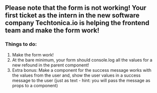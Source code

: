 ## Please note that the form is not working! Your first ticket as the intern in the new software company Techtonica.io is helping the frontend team and make the form work!
### Things to do:
1. Make the form work!
2. At the bare minimum, your form should console.log all the values for a new refound in the parent component!
3. Extra bonus: Make a component for the success message works with the values from the user and, show the user values in a success message to the user (just as text - hint: you will pass the message as props to a component)